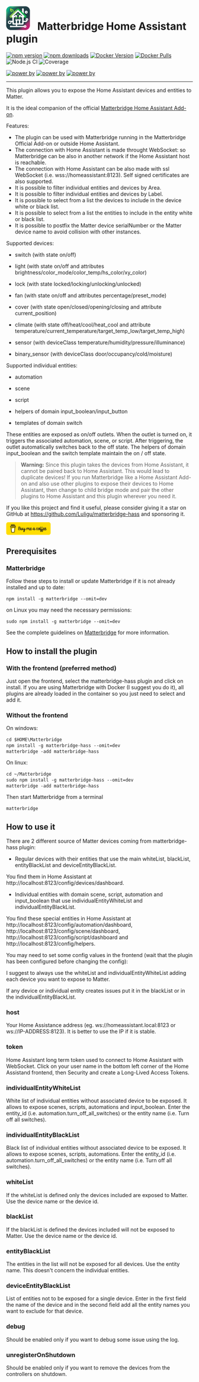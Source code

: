 # <img src="matterbridge.svg" alt="Matterbridge Logo" width="64px" height="64px">&nbsp;&nbsp;&nbsp;Matterbridge Home Assistant plugin

[![npm version](https://img.shields.io/npm/v/matterbridge-hass.svg)](https://www.npmjs.com/package/matterbridge-hass)
[![npm downloads](https://img.shields.io/npm/dt/matterbridge-hass.svg)](https://www.npmjs.com/package/matterbridge-hass)
[![Docker Version](https://img.shields.io/docker/v/luligu/matterbridge?label=docker%20version&sort=semver)](https://hub.docker.com/r/luligu/matterbridge)
[![Docker Pulls](https://img.shields.io/docker/pulls/luligu/matterbridge.svg)](https://hub.docker.com/r/luligu/matterbridge)
![Node.js CI](https://github.com/Luligu/matterbridge-hass/actions/workflows/build-matterbridge-plugin.yml/badge.svg)
![Coverage](https://img.shields.io/badge/Jest%20coverage-95%25-brightgreen)

[![power by](https://img.shields.io/badge/powered%20by-matterbridge-blue)](https://www.npmjs.com/package/matterbridge)
[![power by](https://img.shields.io/badge/powered%20by-node--ansi--logger-blue)](https://www.npmjs.com/package/node-ansi-logger)
[![power by](https://img.shields.io/badge/powered%20by-node--persist--manager-blue)](https://www.npmjs.com/package/node-persist-manager)

---

This plugin allows you to expose the Home Assistant devices and entities to Matter.

It is the ideal companion of the official [Matterbridge Home Assistant Add-on](https://github.com/Luligu/matterbridge-home-assistant-addon/blob/main/README.md).

Features:

- The plugin can be used with Matterbridge running in the Matterbridge Official Add-on or outside Home Assistant.
- The connection with Home Assistant is made throught WebSocket: so Matterbridge can be also in another network if the Home Assistant host is reachable.
- The connection with Home Assistant can be also made with ssl WebSocket (i.e. wss://homeassistant:8123). Self signed certificates are also supported.
- It is possible to filter individual entities and devices by Area.
- It is possible to filter individual entities and devices by Label.
- It is possible to select from a list the devices to include in the device white or black list.
- It is possible to select from a list the entities to include in the entity white or black list.
- It is possible to postfix the Matter device serialNumber or the Matter device name to avoid collision with other instances.

Supported devices:

- switch (with state on/off)

- light (with state on/off and attributes brightness/color_mode/color_temp/hs_color/xy_color)

- lock (with state locked/locking/unlocking/unlocked)

- fan (with state on/off and attributes percentage/preset_mode)

- cover (with state open/closed/opening/closing and attribute current_position)

- climate (with state off/heat/cool/heat_cool and attribute temperature/current_temperature/target_temp_low/target_temp_high)

- sensor (with deviceClass temperature/humidity/pressure/illuminance)

- binary_sensor (with deviceClass door/occupancy/cold/moisture)

Supported individual entities:

- automation

- scene

- script

- helpers of domain input_boolean/input_button

- templates of domain switch

These entities are exposed as on/off outlets. When the outlet is turned on, it triggers the associated automation, scene, or script. After triggering, the outlet automatically switches back to the off state. The helpers of domain input_boolean and the switch template maintain the on / off state.

> **Warning:** Since this plugin takes the devices from Home Assistant, it cannot be paired back to Home Assistant. This would lead to duplicate devices! If you run Matterbridge like a Home Assistant Add-on and also use other plugins to expose their devices to Home Assistant, then change to child bridge mode and pair the other plugins to Home Assistant and this plugin wherever you need it.

If you like this project and find it useful, please consider giving it a star on GitHub at https://github.com/Luligu/matterbridge-hass and sponsoring it.

<a href="https://www.buymeacoffee.com/luligugithub">
  <img src="bmc-button.svg" alt="Buy me a coffee" width="120">
</a>

## Prerequisites

### Matterbridge

Follow these steps to install or update Matterbridge if it is not already installed and up to date:

```
npm install -g matterbridge --omit=dev
```

on Linux you may need the necessary permissions:

```
sudo npm install -g matterbridge --omit=dev
```

See the complete guidelines on [Matterbridge](https://github.com/Luligu/matterbridge/blob/main/README.md) for more information.

## How to install the plugin

### With the frontend (preferred method)

Just open the frontend, select the matterbridge-hass plugin and click on install. If you are using Matterbridge with Docker (I suggest you do it), all plugins are already loaded in the container so you just need to select and add it.

### Without the frontend

On windows:

```
cd $HOME\Matterbridge
npm install -g matterbridge-hass --omit=dev
matterbridge -add matterbridge-hass
```

On linux:

```
cd ~/Matterbridge
sudo npm install -g matterbridge-hass --omit=dev
matterbridge -add matterbridge-hass
```

Then start Matterbridge from a terminal

```
matterbridge
```

## How to use it

There are 2 different source of Matter devices coming from matterbridge-hass plugin:

- Regular devices with their entities that use the main whiteList, blackList, entityBlackList and deviceEntityBlackList.

You find them in Home Assistant at http://localhost:8123/config/devices/dashboard.

- Individual entities with domain scene, script, automation and input_boolean that use individualEntityWhiteList and individualEntityBlackList.

You find these special entities in Home Assistant at http://localhost:8123/config/automation/dashboard, http://localhost:8123/config/scene/dashboard, http://localhost:8123/config/script/dashboard and http://localhost:8123/config/helpers.

You may need to set some config values in the frontend (wait that the plugin has been configured before changing the config):

I suggest to always use the whiteList and individualEntityWhiteList adding each device you want to expose to Matter.

If any device or individual entity creates issues put it in the blackList or in the individualEntityBlackList.

### host

Your Home Assistance address (eg. ws://homeassistant.local:8123 or ws://IP-ADDRESS:8123). It is better to use the IP if it is stable.

### token

Home Assistant long term token used to connect to Home Assistant with WebSocket. Click on your user name in the bottom left corner of the Home Assistand frontend, then Security and create a Long-Lived Access Tokens.

### individualEntityWhiteList

White list of individual entities without associated device to be exposed. It allows to expose scenes, scripts, automations and input_boolean.
Enter the entity_id (i.e. automation.turn_off_all_switches) or the entity name (i.e. Turn off all switches).

### individualEntityBlackList

Black list of individual entities without associated device to be exposed. It allows to expose scenes, scripts, automations.
Enter the entity_id (i.e. automation.turn_off_all_switches) or the entity name (i.e. Turn off all switches).

### whiteList

If the whiteList is defined only the devices included are exposed to Matter. Use the device name or the device id.

### blackList

If the blackList is defined the devices included will not be exposed to Matter. Use the device name or the device id.

### entityBlackList

The entities in the list will not be exposed for all devices. Use the entity name. This doesn't concern the individual entities.

### deviceEntityBlackList

List of entities not to be exposed for a single device. Enter in the first field the name of the device and in the second field add all the entity names you want to exclude for that device.

### debug

Should be enabled only if you want to debug some issue using the log.

### unregisterOnShutdown

Should be enabled only if you want to remove the devices from the controllers on shutdown.
